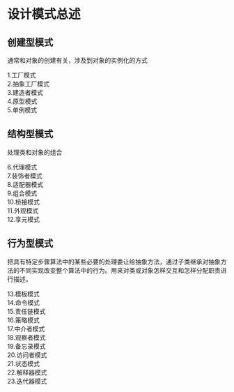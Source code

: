 # 设计模式总述  

## 创建型模式  

通常和对象的创建有关，涉及到对象的实例化的方式  

1.工厂模式  
2.抽象工厂模式  
3.建造者模式  
4.原型模式  
5.单例模式  

## 结构型模式  

处理类和对象的组合  

6.代理模式  
7.装饰者模式  
8.适配器模式  
9.组合模式  
10.桥接模式  
11.外观模式  
12.享元模式  

## 行为型模式  

把具有特定步骤算法中的某些必要的处理委让给抽象方法，通过子类继承对抽象方法的不同实现改变整个算法中的行为。用来对类或对象怎样交互和怎样分配职责进行描述。  

13.模板模式  
14.命令模式  
15.责任链模式  
16.策略模式  
17.中介者模式  
18.观察者模式  
19.备忘录模式  
20.访问者模式  
21.状态模式  
22.解释器模式  
23.迭代器模式  
